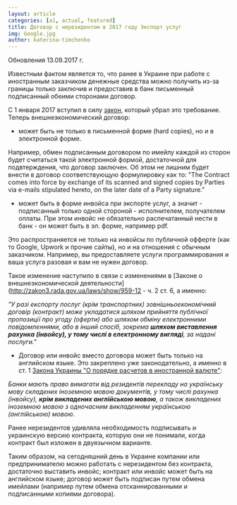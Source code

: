 ```yaml
---
layout: article
categories: [a1, actual, featured]
title: Договор с нерезидентом в 2017 году Экспорт услуг 
img: Google.jpg
author: katerina-timchenko
---
```

Обновления 13.09.2017 г.

Известным фактом является то, что ранее в Украине при работе с иностранным заказчиком денежные средства можно получить из-за 
границы
только заключив и предоставив в банк письменный подписанный обеими сторонами договор. 

С 1 января 2017 вступил в силу [закон](http://zakon2.rada.gov.ua/laws/show/1792-19), который убрал это требование. Теперь внешнеэкономический договор:

-	может быть не только в письменной форме (hard copies), но и в электронной форме. 

Например, обмен подписанным договором по имейлу каждой из сторон будет считаться такой электронной формой, достаточной для подвтерждения, что договор заключен. Об этом не лишним будет внести в договор соответствующую формулировку как то: "The Contract comes into force by exchange of its scanned and signed copies by Parties via e-mails stipulated hereto, on the later date of a Party signature."

-	может быть в форме инвойса при экспорте услуг, а значит - подписанный только одной стороной - исполнителем, получателем оплаты. При этом инвойс не обязательно распечатанный нести в банк - он может быть в эл. форме, например pdf.

Это распространяется не только на инвойсы по публичной офферте (как то Google, Upwork и прочие сайты), но и на отношения с обычным заказчиком. Например, вы предоставляете услуги программирования и ваша услуга разовая и вам не нужен договор. 

Такое изменение наступило в связи с изменениями в [Законе о внешнеэкономической деятельности](http://zakon3.rada.gov.ua/laws/show/959-12 - ч. 2 ст. 6, а именно:

*"У разі експорту послуг (крім  транспортних)  зовнішньоекономічний договір (контракт) може 
укладатися   шляхом   прийняття  публічної  пропозиції  про  угоду 
(оферти)  або  шляхом  обміну  електронними  повідомленнями, або в 
інший спосіб, зокрема **шляхом виставлення рахунка (інвойсу), у тому 
числі  в  електронному  вигляді**,  за  надані послуги."*

-	 Договор или инвойс вместо договора может быть только на английском языке. Это закреплено уже законодательно, а именно в ст. 1 [Закона Украины "О порядке расчетов в иностранной валюте"](http://zakon5.rada.gov.ua/laws/show/185/94-%D0%B2%D1%80):

*Банки  мають  право  вимагати  від  резидентів  перекладу  на 
українську мову складених іноземною мовою документів, у тому числі 
рахунка  (інвойсу),  **крім  викладених  англійською  мовою**, а також 
викладених  іноземною  мовою  з одночасним викладенням українською 
(англійською) мовою.*

Ранее нерезидентов удивляла необходимость подписывать и украинскую версию контракта, которую они не понимали, когда контракт был изложен в двуязычном варианте.

Таким образом, на сегодняшний день в Украине компании или предпринимателю можно работать с нерезидентом без контракта, достаточно выставить инвойс; контракт или инвойс может быть на английском языке; 
договор может быть подписан путем обмена имейлами (например путем обмена отсканнированными и подписанными копиями договора).
